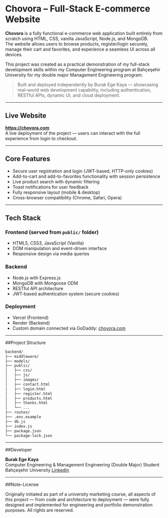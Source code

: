# Chovora – Full-Stack E-commerce Website

**Chovora** is a fully functional e-commerce web application built entirely from scratch using HTML, CSS, vanilla JavaScript, Node.js, and MongoDB.  
The website allows users to browse products, register/login securely, manage their cart and favorites, and experience a seamless UI across all devices.

This project was created as a practical demonstration of my full-stack development skills within my Computer Engineering program at Bahçeşehir University for my double major Management Engineering program.

>Built and deployed independently by Burak Ege Kaya — showcasing real-world web development capability, including authentication, RESTful APIs, dynamic UI, and cloud deployment.

---

## Live Website

**https://chovora.com**  
A live deployment of the project — users can interact with the full experience from login to checkout.

---

## Core Features

- Secure user registration and login (JWT-based, HTTP-only cookies)
- Add-to-cart and add-to-favorites functionality with session persistence
- Live product search with dynamic filtering
- Toast notifications for user feedback
- Fully responsive layout (mobile & desktop)
- Cross-browser compatibility (Chrome, Safari, Opera)

---

## Tech Stack

### Frontend (served from `public/` folder)
- HTML5, CSS3, JavaScript (Vanilla)
- DOM manipulation and event-driven interface
- Responsive design via media queries

### Backend
- Node.js with Express.js
- MongoDB with Mongoose ODM
- RESTful API architecture
- JWT-based authentication system (secure cookies)

### Deployment
- Vercel (Frontend)
- Render (Backend)
- Custom domain connected via GoDaddy: [chovora.com](https://chovora.com)

---

##Project Structure

```bash
backend/
├── middleware/
├── models/
├── public/
│   ├── css/
│   ├── js/
│   ├── images/
│   ├── contact.html
│   ├── login.html
│   ├── register.html
│   ├── products.html
│   ├── thanks.html
│   └── ...
├── routes/
├── .env.example
├── db.js
├── index.js
├── package.json
└── package-lock.json
```

---
##Developer

**Burak Ege Kaya**  
Computer Engineering & Management Engineering (Double Major) Student
Bahçeşehir University
[LinkedIn](https://www.linkedin.com/in/burakegekaya)

---

##Note-License

Originally initiated as part of a university marketing course, all aspects of this project — from code and architecture to deployment — were fully designed and implemented for engineering and portfolio demonstration purposes. All rights are reserved.
